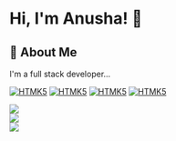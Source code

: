 # Hi, I'm Anusha! 👋 

  
## 🚀 About Me
I'm a full stack developer...

<a href="https://www.linkedin.com/in/montesrocio/"><img alt="HTMK5" src="https://img.shields.io/badge/HTML5-E34F26?style=for-the-badge&logo=html5&logoColor=white"/></a>
<a href="https://www.linkedin.com/in/montesrocio/"><img alt="HTMK5" src="https://img.shields.io/badge/JavaScript-323330?style=for-the-badge&logo=javascript&logoColor=F7DF1E"/></a>
<a href="https://www.linkedin.com/in/montesrocio/"><img alt="HTMK5" src="https://img.shields.io/badge/Java-ED8B00?style=for-the-badge&logo=java&logoColor=white"/></a>
<a href="https://www.linkedin.com/in/montesrocio/"><img alt="HTMK5" src="https://img.shields.io/badge/React-20232A?style=for-the-badge&logo=react&logoColor=61DAFB"/></a>

<a href="https://github.com/roxiomontes">
  <img align="center" src="https://github-readme-streak-stats.herokuapp.com/?user=AnushaGaddala&theme=material-palenight" />
</a><br>
<a href="https://github.com/roxiomontes">
  <img align="center" src="https://github-readme-stats.vercel.app/api?username=AnushaGaddala&show_icons=true&theme=material-palenight" />
</a><br>
<a href="https://github.com/roxiomontes">
  <img align="center" src="https://github-readme-stats.vercel.app/api/top-langs/?username=AnushaGaddala&layout=compact&theme=material-palenight" />
</a><br>









